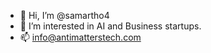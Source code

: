 - 👋 Hi, I’m @samartho4
- 👀 I’m interested in AI and Business startups.
- 📫 info@antimatterstech.com

<!---
samartho4/samartho4 is a ✨ special ✨ repository because its `README.md` (this file) appears on your GitHub profile.
You can click the Preview link to take a look at your changes.
--->
